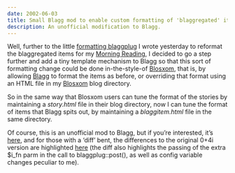 ```yaml
---
date: 2002-06-03
title: Small Blagg mod to enable custom formatting of 'blaggregated' items
description: An unofficial modification to Blagg.
---
```



Well, further to the little [formatting blaggplug](/blog/posts/2002/06/02/slamwedge) I wrote yesterday to reformat the blaggregated items for my [Morning Reading](../../../cgi-bin/blosxom/djnews), I decided to go a step further and add a tiny template mechanism to Blagg so that this sort of formatting change could be done in-the-style-of [Blosxom](http://www.oreillynet.com/%7Erael/lang/perl/blosxom), that is, by allowing [Blagg](http://www.oreillynet.com/%7Erael/lang/perl/blagg) to format the items as before, or overriding that format using an HTML file in my [Blosxom](http://www.oreillynet.com/%7Erael/lang/perl/blosxom) blog directory.

So in the same way that Blosxom users can tune the format of the stories by maintaining a *story.html* file in their blog directory, now I can tune the format of items that Blagg spits out, by maintaining a *blaggitem.html* file in the same directory.

Of course, this is an unofficial mod to Blagg, but if you’re interested, it’s [here](https://web.archive.org/web/20060105094402/http://www.pipetree.com/~dj/blagg.0+4i.templatemod), and for those with a ‘diff’ bent, the differences to the original 0+4i version are highlighted [here](https://web.archive.org/web/20060105094402/http://www.pipetree.com/~dj/blagg.0+4i.templatemod.diff) (the diff also highlights the passing of the extra $i_fn parm in the call to blaggplug::post(), as well as config variable changes peculiar to me).
